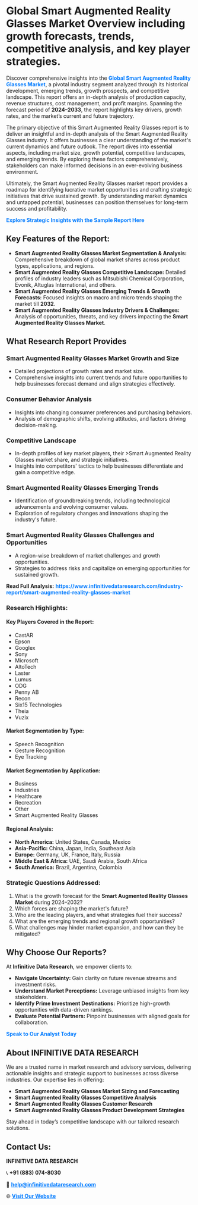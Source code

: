 <h1>Global Smart Augmented Reality Glasses Market Overview including growth forecasts, trends, competitive analysis, and key player strategies.</h1>
<p>
Discover comprehensive insights into the 
<a href="https://www.infinitivedataresearch.com/industry-report/smart-augmented-reality-glasses-market" rel="dofollow" style="color: #007BFF; text-decoration: none;"><strong>Global Smart Augmented Reality Glasses Market</strong></a>, a pivotal industry segment analyzed through its historical development, emerging trends, growth prospects, and competitive landscape. This report offers an in-depth analysis of production capacity, revenue structures, cost management, and profit margins. Spanning the forecast period of <strong>2024–2033</strong>, the report highlights key drivers, growth rates, and the market’s current and future trajectory.
</p>
<p>
The primary objective of this Smart Augmented Reality Glasses report is to deliver an insightful and in-depth analysis of the Smart Augmented Reality Glasses industry. It offers businesses a clear understanding of the market's current dynamics and future outlook. The report dives into essential aspects, including market size, growth potential, competitive landscapes, and emerging trends. By exploring these factors comprehensively, stakeholders can make informed decisions in an ever-evolving business environment.
</p>
<p>
Ultimately, the Smart Augmented Reality Glasses market report provides a roadmap for identifying lucrative market opportunities and crafting strategic initiatives that drive sustained growth. By understanding market dynamics and untapped potential, businesses can position themselves for long-term success and profitability.
</p>
<p>
<a href="https://www.infinitivedataresearch.com/request-sample/reportId=110616" style="color: #007BFF; text-decoration: none;"><strong>Explore Strategic Insights with the Sample Report Here</strong></a>
</p>

<h2>Key Features of the Report:</h2>
<ul>
<li><strong>Smart Augmented Reality Glasses Market Segmentation & Analysis:</strong> Comprehensive breakdown of global market shares across product types, applications, and regions.</li>
<li><strong>Smart Augmented Reality Glasses Competitive Landscape:</strong> Detailed profiles of industry leaders such as Mitsubishi Chemical Corporation, Evonik, Altuglas International, and others.</li>
<li><strong>Smart Augmented Reality Glasses Emerging Trends & Growth Forecasts:</strong> Focused insights on macro and micro trends shaping the market till <strong>2032</strong>.</li>
<li><strong>Smart Augmented Reality Glasses Industry Drivers & Challenges:</strong> Analysis of opportunities, threats, and key drivers impacting the <strong>Smart Augmented Reality Glasses Market</strong>.</li>
</ul>

<h2>What Research Report Provides</h2>
<h3>Smart Augmented Reality Glasses Market Growth and Size</h3>
<ul>
<li>Detailed projections of growth rates and market size.</li>
<li>Comprehensive insights into current trends and future opportunities to help businesses forecast demand and align strategies effectively.</li>
</ul>

<h3>Consumer Behavior Analysis</h3>
<ul>
<li>Insights into changing consumer preferences and purchasing behaviors.</li>
<li>Analysis of demographic shifts, evolving attitudes, and factors driving decision-making.</li>
</ul>

<h3>Competitive Landscape</h3>
<ul>
<li>In-depth profiles of key market players, their >Smart Augmented Reality Glasses market share, and strategic initiatives.</li>
<li>Insights into competitors' tactics to help businesses differentiate and gain a competitive edge.</li>
</ul>

<h3>Smart Augmented Reality Glasses Emerging Trends</h3>
<ul>
<li>Identification of groundbreaking trends, including technological advancements and evolving consumer values.</li>
<li>Exploration of regulatory changes and innovations shaping the industry's future.</li>
</ul>

<h3>Smart Augmented Reality Glasses Challenges and Opportunities</h3>
<ul>
<li>A region-wise breakdown of market challenges and growth opportunities.</li>
<li>Strategies to address risks and capitalize on emerging opportunities for sustained growth.</li>
</ul>
<p><strong>Read Full Analysis:</strong> <a href="https://www.infinitivedataresearch.com/industry-report/smart-augmented-reality-glasses-market" rel="dofollow" style="color: #007BFF; text-decoration: none;"><strong>https://www.infinitivedataresearch.com/industry-report/smart-augmented-reality-glasses-market</strong></a></p>
<h3>Research Highlights:</h3>
<h4>Key Players Covered in the Report:</h4>
<ul><li>CastAR</li><li>Epson</li><li>Googlex</li><li>Sony</li><li>Microsoft</li><li>AltoTech</li><li>Laster</li><li>Lumus</li><li>ODG</li><li>Penny AB</li><li>Recon</li><li>Six15 Technologies</li><li>Theia</li><li>Vuzix</li></ul>
<h4>Market Segmentation by Type:</h4>
<ul><li>Speech Recognition</li><li>Gesture Recognition</li><li>Eye Tracking</li></ul>
<h4>Market Segmentation by Application:</h4>
<ul><li>Business</li><li>Industries</li><li>Healthcare</li><li>Recreation</li><li>Other</li><li>Smart Augmented Reality Glasses</li></ul>

<h4>Regional Analysis:</h4>
<ul>
<li><strong>North America:</strong> United States, Canada, Mexico</li>
<li><strong>Asia-Pacific:</strong> China, Japan, India, Southeast Asia</li>
<li><strong>Europe:</strong> Germany, UK, France, Italy, Russia</li>
<li><strong>Middle East & Africa:</strong> UAE, Saudi Arabia, South Africa</li>
<li><strong>South America:</strong> Brazil, Argentina, Colombia</li>
</ul>

<h3>Strategic Questions Addressed:</h3>
<ol>
<li>What is the growth forecast for the <strong>Smart Augmented Reality Glasses Market</strong> during 2024–2032?</li>
<li>Which forces are shaping the market's future?</li>
<li>Who are the leading players, and what strategies fuel their success?</li>
<li>What are the emerging trends and regional growth opportunities?</li>
<li>What challenges may hinder market expansion, and how can they be mitigated?</li>
</ol>

<h2>Why Choose Our Reports?</h2>
<p>At <strong>Infinitive Data Research</strong>, we empower clients to:</p>
<ul>
<li><strong>Navigate Uncertainty:</strong> Gain clarity on future revenue streams and investment risks.</li>
<li><strong>Understand Market Perceptions:</strong> Leverage unbiased insights from key stakeholders.</li>
<li><strong>Identify Prime Investment Destinations:</strong> Prioritize high-growth opportunities with data-driven rankings.</li>
<li><strong>Evaluate Potential Partners:</strong> Pinpoint businesses with aligned goals for collaboration.</li>
</ul>
<p><a href="https://www.infinitivedataresearch.com/industry-report/smart-augmented-reality-glasses-market" rel="dofollow" style="color: #007BFF; text-decoration: none;"><strong>Speak to Our Analyst Today</strong></a></p>

<h2>About INFINITIVE DATA RESEARCH</h2>
<p>We are a trusted name in market research and advisory services, delivering actionable insights and strategic support to businesses across diverse industries. Our expertise lies in offering:</p>
<ul>
<li><strong>Smart Augmented Reality Glasses Market Sizing and Forecasting</strong></li>
<li><strong>Smart Augmented Reality Glasses Competitive Analysis</strong></li>
<li><strong>Smart Augmented Reality Glasses Customer Research</strong></li>
<li><strong>Smart Augmented Reality Glasses Product Development Strategies</strong></li>
</ul>
<p>Stay ahead in today’s competitive landscape with our tailored research solutions.</p>

<h2>Contact Us:</h2>
<p><strong>INFINITIVE DATA RESEARCH</strong></p>
<p>📞 <strong>+91 (883) 074-8030</strong></p>
<p>📧 <strong><a href="mailto:help@infinitivedataresearch.com" style="color: #007BFF;">help@infinitivedataresearch.com</a></strong></p>
<p>🌐 <strong><a href="https://www.infinitivedataresearch.com" rel="dofollow" style="color: #007BFF;">Visit Our Website</a></strong></p>